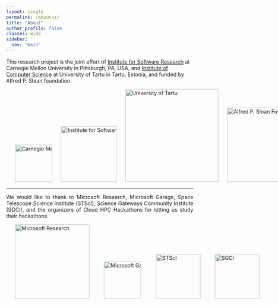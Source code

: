 ```yaml
---
layout: single
permalink: /aboutus/
title: "About"
author_profile: false
classes: wide
sidebar:
  nav: "main"
---
```

<style>
  .p-loc {
    text-align: justify;
  }
  .ul-1 {
      white-space: nowrap;
      list-style-type: none;
  }
  .li-1 {
    display: inline-block;
  }
</style>
<!-- Based on our empirical study of 14 hackathons including:
- a large-scale corporate hackathon by Microsoft,
- events hosted by universities, and
- events hosted by scientific communities including three hack days at STScI, <br>
we provide a "<strong>hackathon planning kit</strong>" for different types of hackathons as well as other resources which we think are useful for hackathon planning.
<br>

<hr> -->
This research project is the joint effort of [Institute for Software Research][1] at Carnegie Mellon University in Pittsburgh, PA, USA, and [Institute of Computer Science][2] at University of Tartu in Tartu, Estonia, and funded by Alfred P. Sloan foundation.
<div>
<ul class="ul-1">
    <li class="li-1"><a href="https://www.cmu.edu" target="_blank"><img src="/hackathon-planning-kit/images/cmu.jpg" alt="Carnegie Mellon University" style="width: 100px; height: auto;"></a></li>
    <li class="li-1">&nbsp;&nbsp;&nbsp;&nbsp;</li>
    <li class="li-1"><a href="https://www.isri.cmu.edu/" target="_blank"><img src="/hackathon-planning-kit/images/isr.jpg" alt="Institute for Software Research" style="width: 150px; height: auto;"></a></li>
    <li class="li-1">&nbsp;&nbsp;&nbsp;&nbsp;</li>
    <li class="li-1"><a href="https://www.cs.ut.ee/en" target="_blank"><img src="/hackathon-planning-kit/images/tartu.png" alt="University of Tartu" style="width: 250px; height: auto"></a></li>
    <li class="li-1">&nbsp;&nbsp;&nbsp;&nbsp;</li>
    <li class="li-1"><a href="https://sloan.org" target="_blank"><img src="/hackathon-planning-kit/images/sloan.png" alt="Alfred P. Sloan Foundation" style="width: 200px; height: auto;"></a></li>
</ul>
</div>

<hr>
<p class="p-loc">We would like to thank to Microsoft Research, Microsoft Garage, Space Telescope Science Institute (STScI), Science Gateways Community Institute (SGCI), and the organizers of Cloud HPC Hackathons for letting us study their hackathons.</p>
<div>
  <ul class="ul-1">
    <li class="li-1"><img src="/hackathon-planning-kit/images/msft-research.jpg" alt="Microsoft Research" style="width:200px;height:auto;"></li>
    <li class="li-1">&nbsp;&nbsp;&nbsp;&nbsp;&nbsp;&nbsp;&nbsp;&nbsp;</li>
    <li class="li-1"><img src="/hackathon-planning-kit/images/msft-garage.jpg" alt="Microsoft Garage" style="width:100px;height:auto;"></li>
    <li class="li-1">&nbsp;&nbsp;&nbsp;&nbsp;&nbsp;&nbsp;&nbsp;&nbsp;</li>
    <li class="li-1"><img src="/hackathon-planning-kit/images/stsci.jpg" alt="STScI" style="width:120px;height:auto;"></li>
    <li class="li-1">&nbsp;&nbsp;&nbsp;&nbsp;&nbsp;&nbsp;&nbsp;&nbsp;</li>
    <li class="li-1"><img src="/hackathon-planning-kit/images/sgci.jpg" alt="SGCI" style="width:120px;height:auto;"></li>
  </ul>
</div>

[1]:  https://www.isri.cmu.edu/
[2]:  https://www.cs.ut.ee/en

